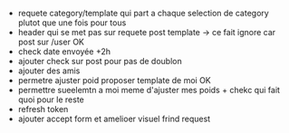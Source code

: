 -   requete category/template qui part a chaque selection de category plutot que une fois pour tous
-   header qui se met pas sur requete post template  -> ce fait ignore car post sur /user  OK
-   check date envoyée +2h
- ajouter check sur post pour pas de doublon
- ajouter des amis
- permetre ajuster poid proposer template de moi OK
- permettre sueelemtn a moi meme d'ajuster mes poids + chekc qui fait quoi pour le reste
-   refresh token
- ajouter accept form et amelioer visuel frind request